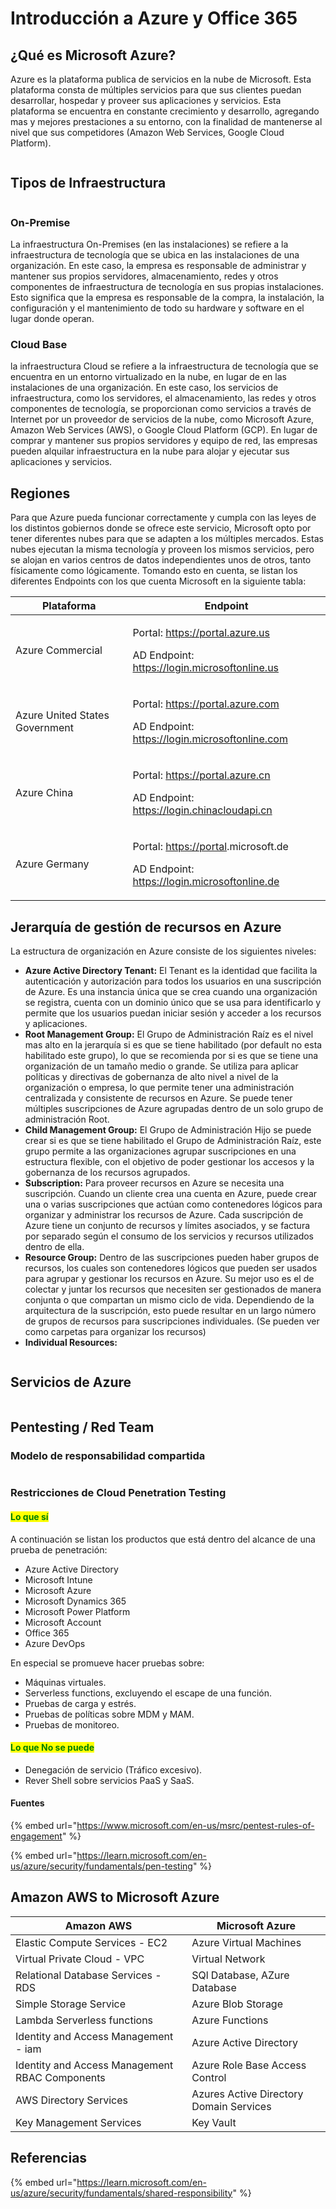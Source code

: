 # Introducción a Azure y Office 365

## ¿Qué es Microsoft Azure?

Azure es la plataforma publica de servicios en la nube de Microsoft. Esta plataforma consta de múltiples servicios para que sus clientes puedan desarrollar, hospedar y proveer sus aplicaciones y servicios. Esta plataforma se encuentra en constante crecimiento y desarrollo, agregando mas y mejores prestaciones a su entorno, con la finalidad de mantenerse al nivel que sus competidores (Amazon Web Services, Google Cloud Platform).

<figure><img src="../.gitbook/assets/image (3) (2) (1).png" alt=""><figcaption></figcaption></figure>

## Tipos de Infraestructura

<figure><img src="../.gitbook/assets/image (23) (2).png" alt=""><figcaption></figcaption></figure>

### On-Premise&#x20;

La infraestructura On-Premises (en las instalaciones) se refiere a la infraestructura de tecnología que se ubica en las instalaciones de una organización. En este caso, la empresa es responsable de administrar y mantener sus propios servidores, almacenamiento, redes y otros componentes de infraestructura de tecnología en sus propias instalaciones. Esto significa que la empresa es responsable de la compra, la instalación, la configuración y el mantenimiento de todo su hardware y software en el lugar donde operan.

### Cloud Base

la infraestructura Cloud se refiere a la infraestructura de tecnología que se encuentra en un entorno virtualizado en la nube, en lugar de en las instalaciones de una organización. En este caso, los servicios de infraestructura, como los servidores, el almacenamiento, las redes y otros componentes de tecnología, se proporcionan como servicios a través de Internet por un proveedor de servicios de la nube, como Microsoft Azure, Amazon Web Services (AWS), o Google Cloud Platform (GCP). En lugar de comprar y mantener sus propios servidores y equipo de red, las empresas pueden alquilar infraestructura en la nube para alojar y ejecutar sus aplicaciones y servicios.

## Regiones

Para que Azure pueda funcionar correctamente y cumpla con las leyes de los distintos gobiernos donde se ofrece este servicio, Microsoft opto por tener diferentes nubes para que se adapten a los múltiples mercados. Estas nubes ejecutan la misma tecnología y proveen los mismos servicios, pero se alojan en varios centros de datos independientes unos de otros, tanto físicamente como lógicamente. Tomando esto en cuenta, se listan los diferentes Endpoints con los que cuenta Microsoft en la siguiente tabla:

| Plataforma                     | Endpoint                                                                                                                                                                              |
| ------------------------------ | ------------------------------------------------------------------------------------------------------------------------------------------------------------------------------------- |
| Azure Commercial               | <p>Portal: <a href="https://portal.azure.us/">https://portal.azure.us</a></p><p>AD Endpoint: <a href="https://login.microsoftonline.us/">https://login.microsoftonline.us</a></p>     |
| Azure United States Government | <p>Portal: <a href="https://portal.azure.com/">https://portal.azure.com</a></p><p>AD Endpoint: <a href="https://login.microsoftonline.com/">https://login.microsoftonline.com</a></p> |
| Azure China                    | <p>Portal: <a href="https://portal.azure.cn/">https://portal.azure.cn</a></p><p>AD Endpoint: <a href="https://login.chinacloudapi.cn/">https://login.chinacloudapi.cn</a></p>         |
| Azure Germany                  | <p>Portal: <a href="https://portal/">https://portal</a>.microsoft.de</p><p>AD Endpoint: https://login.microsoftonline.de</p>                                                          |



## &#x20;Jerarquía de gestión de recursos en Azure

La estructura de organización en Azure consiste de los siguientes niveles:

* **Azure Active Directory Tenant:** El Tenant es la identidad que facilita la autenticación y autorización para todos los usuarios en una suscripción de Azure. Es una instancia única que se crea cuando una organización se registra, cuenta con un dominio único que se usa para identificarlo y permite que los usuarios puedan iniciar sesión y acceder a los recursos y aplicaciones.
* **Root Management Group:** El Grupo de Administración Raíz es el nivel mas alto en la jerarquía si es que se tiene habilitado (por default no esta habilitado este grupo), lo que se recomienda por si es que se tiene una organización de un tamaño medio o grande. Se utiliza para aplicar políticas y directivas de gobernanza de alto nivel a nivel de la organización o empresa, lo que permite tener una administración centralizada y consistente de recursos en Azure. Se puede tener múltiples suscripciones de Azure agrupadas dentro de un solo grupo de administración Root. &#x20;
* **Child Management Group:** El Grupo de Administración Hijo se puede crear si es que se tiene habilitado el Grupo de Administración Raíz, este grupo permite a las organizaciones agrupar suscripciones en una estructura flexible, con el objetivo de poder gestionar los accesos y la gobernanza de los recursos agrupados.&#x20;
* **Subscription:** Para proveer recursos en Azure se necesita una suscripción. Cuando un cliente crea una cuenta en Azure, puede crear una o varias suscripciones que actúan como contenedores lógicos para organizar y administrar los recursos de Azure. Cada suscripción de Azure tiene un conjunto de recursos y límites asociados, y se factura por separado según el consumo de los servicios y recursos utilizados dentro de ella.
* **Resource Group:** Dentro de las suscripciones pueden haber grupos de recursos, los cuales son contenedores lógicos que pueden ser usados para agrupar y gestionar los recursos en Azure. Su mejor uso es el de colectar y juntar los recursos que necesiten ser gestionados de manera conjunta o que compartan un mismo ciclo de vida. Dependiendo de la arquitectura de la suscripción, esto puede resultar en un largo número de grupos de recursos para suscripciones individuales. (Se pueden ver como carpetas para organizar los recursos)
* **Individual Resources:**&#x20;

<figure><img src="../.gitbook/assets/image (24) (1) (1).png" alt=""><figcaption></figcaption></figure>



## Servicios de Azure

<figure><img src="../.gitbook/assets/image (9) (2).png" alt=""><figcaption></figcaption></figure>

## Pentesting / Red Team

### Modelo de responsabilidad compartida

<figure><img src="../.gitbook/assets/image (6) (6).png" alt=""><figcaption></figcaption></figure>

### Restricciones de Cloud Penetration Testing

#### <mark style="color:green;">Lo que sí</mark>

A continuación se listan los productos que está dentro del alcance de una prueba de penetración:

* Azure Active Directory
* Microsoft Intune
* Microsoft Azure
* Microsoft Dynamics 365
* Microsoft Power Platform
* Microsoft Account
* Office 365
* Azure DevOps

En especial se promueve hacer pruebas sobre:

* Máquinas virtuales.
* Serverless functions, excluyendo el escape de una función.
* Pruebas de carga y estrés.
* Pruebas de políticas sobre MDM y MAM.
* Pruebas de monitoreo.

#### <mark style="color:green;">Lo que No se puede</mark>

* Denegación de servicio (Tráfico excesivo).
* Rever Shell sobre servicios PaaS y SaaS.

#### Fuentes

{% embed url="https://www.microsoft.com/en-us/msrc/pentest-rules-of-engagement" %}

{% embed url="https://learn.microsoft.com/en-us/azure/security/fundamentals/pen-testing" %}

## Amazon AWS to Microsoft Azure

| Amazon AWS                                     | Microsoft Azure                         |
| ---------------------------------------------- | --------------------------------------- |
| Elastic Compute Services - EC2                 | Azure Virtual Machines                  |
| Virtual Private Cloud - VPC                    | Virtual Network                         |
| Relational Database Services - RDS             | SQl Database, AZure Database            |
| Simple Storage Service                         | Azure Blob Storage                      |
| Lambda Serverless functions                    | Azure Functions                         |
| Identity and Access Management - iam           | Azure Active Directory                  |
| Identity and Access Management RBAC Components | Azure Role Base Access Control          |
| AWS Directory Services                         | Azures Active Directory Domain Services |
| Key Management Services                        | Key Vault                               |



## Referencias

{% embed url="https://learn.microsoft.com/en-us/azure/security/fundamentals/shared-responsibility" %}


